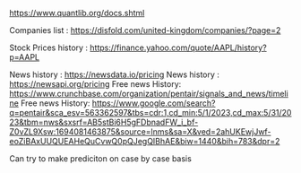https://www.quantlib.org/docs.shtml

Companies list : https://disfold.com/united-kingdom/companies/?page=2

Stock Prices history : https://finance.yahoo.com/quote/AAPL/history?p=AAPL

News history : https://newsdata.io/pricing
News history : https://newsapi.org/pricing
Free news History: https://www.crunchbase.com/organization/pentair/signals_and_news/timeline
Free news History: https://www.google.com/search?q=pentair&sca_esv=563362597&tbs=cdr:1,cd_min:5/1/2023,cd_max:5/31/2023&tbm=nws&sxsrf=AB5stBi6H5gFDbnadFW_i_bf-Z0vZL9Xsw:1694081463875&source=lnms&sa=X&ved=2ahUKEwjJwf-eoZiBAxUUQUEAHeQuCvwQ0pQJegQIBhAE&biw=1440&bih=783&dpr=2

Can try to make prediciton on case by case basis

